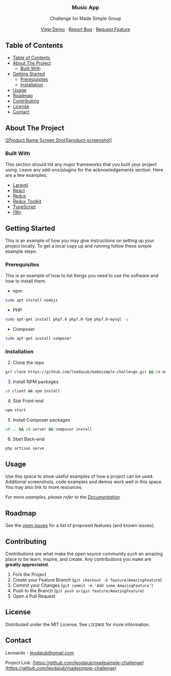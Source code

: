 <!-- PROJECT LOGO -->
<br />
<p align="center">
  <h3 align="center">Music App</h3>

  <p align="center">
   Challenge for Made Simple Group
    <br />
    <br />
    <a href="https://madesimple-challenge.netlify.app/artists">View Demo</a>
    ·
    <a href="https://github.com/leodaiub/madesimple-challenge/issues">Report Bug</a>
    ·
    <a href="https://github.com/leodaiub/madesimple-challenge/issues">Request Feature</a>
  </p>
</p>

<!-- TABLE OF CONTENTS -->

## Table of Contents

- [Table of Contents](#table-of-contents)
- [About The Project](#about-the-project)
  - [Built With](#built-with)
- [Getting Started](#getting-started)
  - [Prerequisites](#prerequisites)
  - [Installation](#installation)
- [Usage](#usage)
- [Roadmap](#roadmap)
- [Contributing](#contributing)
- [License](#license)
- [Contact](#contact)

<!-- ABOUT THE PROJECT -->

## About The Project

[![Product Name Screen Shot][product-screenshot]](https://raw.githubusercontent.com/leodaiub/madesimple-challenge/master/client/public/Captura%20de%20Tela_%C3%81rea%20de%20Sele%C3%A7%C3%A3o_20200827182114.png)

### Built With

This section should list any major frameworks that you built your project using. Leave any add-ons/plugins for the acknowledgements section. Here are a few examples.

- [Laravel](https://laravel.com)
- [React](https://reactjs.com)
- [Redux](https://reactjs.com)
- [Redux Toolkit](https://reactjs.com)
- [TypeScript](https://typescript.com)
- [i18n](https://i18next.com)

<!-- GETTING STARTED -->

## Getting Started

This is an example of how you may give instructions on setting up your project locally.
To get a local copy up and running follow these simple example steps.

### Prerequisites

This is an example of how to list things you need to use the software and how to install them.

- npm

```sh
sudo apt install nodejs
```
- PHP

```sh
sudo apt-get install php7.0 php7.0-fpm php7.0-mysql -y 
```
- Composer

```sh
sudo apt-get install composer
```

### Installation

2. Clone the repo

```sh
git clone https://github.com/leodaiub/madesimple-challenge.git && cd madesimple-challenge
```

3. Install NPM packages

```sh
cd client && npm install
```
4. Star Front-end

```sh
npm start
```

5. Install Composer packages

```sh
cd .. && cd server && composer install
```
6. Start Back-end

```sh
php artisan serve
```

<!-- USAGE EXAMPLES -->

## Usage

Use this space to show useful examples of how a project can be used. Additional screenshots, code examples and demos work well in this space. You may also link to more resources.

_For more examples, please refer to the [Documentation](https://example.com)_

<!-- ROADMAP -->

## Roadmap

See the [open issues](https://github.com/leodaiub/madesimple-challenge/issues) for a list of proposed features (and known issues).

<!-- CONTRIBUTING -->

## Contributing

Contributions are what make the open source community such an amazing place to be learn, inspire, and create. Any contributions you make are **greatly appreciated**.

1. Fork the Project
2. Create your Feature Branch (`git checkout -b feature/AmazingFeature`)
3. Commit your Changes (`git commit -m 'Add some AmazingFeature'`)
4. Push to the Branch (`git push origin feature/AmazingFeature`)
5. Open a Pull Request

<!-- LICENSE -->

## License

Distributed under the MIT License. See `LICENSE` for more information.

<!-- CONTACT -->

## Contact

Leonardo - leodaiub@gmail.com

Project Link: [https://github.com/leodaiub/madesimple-challenge](https://github.com/leodaiub/madesimple-challenge)
